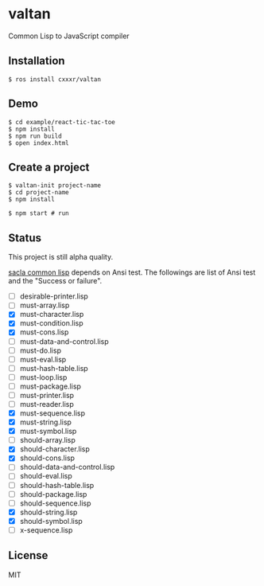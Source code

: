 # valtan
Common Lisp to JavaScript compiler

## Installation

```
$ ros install cxxxr/valtan
```

## Demo

```
$ cd example/react-tic-tac-toe
$ npm install
$ npm run build
$ open index.html
```

## Create a project

```
$ valtan-init project-name
$ cd project-name
$ npm install

$ npm start # run
```

## Status
This project is still alpha quality.

[sacla common lisp](https://minejima.jp/lisp/sacla/index-en.html) depends on Ansi test.
The followings are list of Ansi test and the "Success or failure".

- [ ] desirable-printer.lisp
- [ ] must-array.lisp
- [X] must-character.lisp
- [X] must-condition.lisp
- [X] must-cons.lisp
- [ ] must-data-and-control.lisp
- [ ] must-do.lisp
- [ ] must-eval.lisp
- [ ] must-hash-table.lisp
- [ ] must-loop.lisp
- [ ] must-package.lisp
- [ ] must-printer.lisp
- [ ] must-reader.lisp
- [X] must-sequence.lisp
- [X] must-string.lisp
- [X] must-symbol.lisp
- [ ] should-array.lisp
- [X] should-character.lisp
- [X] should-cons.lisp
- [ ] should-data-and-control.lisp
- [ ] should-eval.lisp
- [ ] should-hash-table.lisp
- [ ] should-package.lisp
- [ ] should-sequence.lisp
- [X] should-string.lisp
- [X] should-symbol.lisp
- [ ] x-sequence.lisp

## License
MIT

